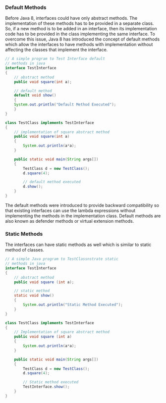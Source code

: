 ### Default Methods
Before Java 8, interfaces could have only abstract methods. The implementation of these methods has to be provided in a separate class. So, if a new method is to be added in an interface, then its implementation code has to be provided in the class implementing the same interface. To overcome this issue, Java 8 has introduced the concept of default methods which allow the interfaces to have methods with implementation without affecting the classes that implement the interface.
```java
// A simple program to Test Interface default 
// methods in java 
interface TestInterface 
{ 
	// abstract method 
	public void square(int a); 

	// default method 
	default void show() 
	{ 
	System.out.println("Default Method Executed"); 
	} 
} 

class TestClass implements TestInterface 
{ 
	// implementation of square abstract method 
	public void square(int a) 
	{ 
		System.out.println(a*a); 
	} 

	public static void main(String args[]) 
	{ 
		TestClass d = new TestClass(); 
		d.square(4); 

		// default method executed 
		d.show(); 
	} 
} 

```
The default methods were introduced to provide backward compatibility so that existing interfaces can use the lambda expressions without implementing the methods in the implementation class. Default methods are also known as defender methods or virtual extension methods.

### Static Methods
The interfaces can have static methods as well which is similar to static method of classes.

```java 
// A simple Java program to TestClassnstrate static 
// methods in java 
interface TestInterface 
{ 
	// abstract method 
	public void square (int a); 

	// static method 
	static void show() 
	{ 
		System.out.println("Static Method Executed"); 
	} 
} 

class TestClass implements TestInterface 
{ 
	// Implementation of square abstract method 
	public void square (int a) 
	{ 
		System.out.println(a*a); 
	} 

	public static void main(String args[]) 
	{ 
		TestClass d = new TestClass(); 
		d.square(4); 

		// Static method executed 
		TestInterface.show(); 
	} 
} 

```
